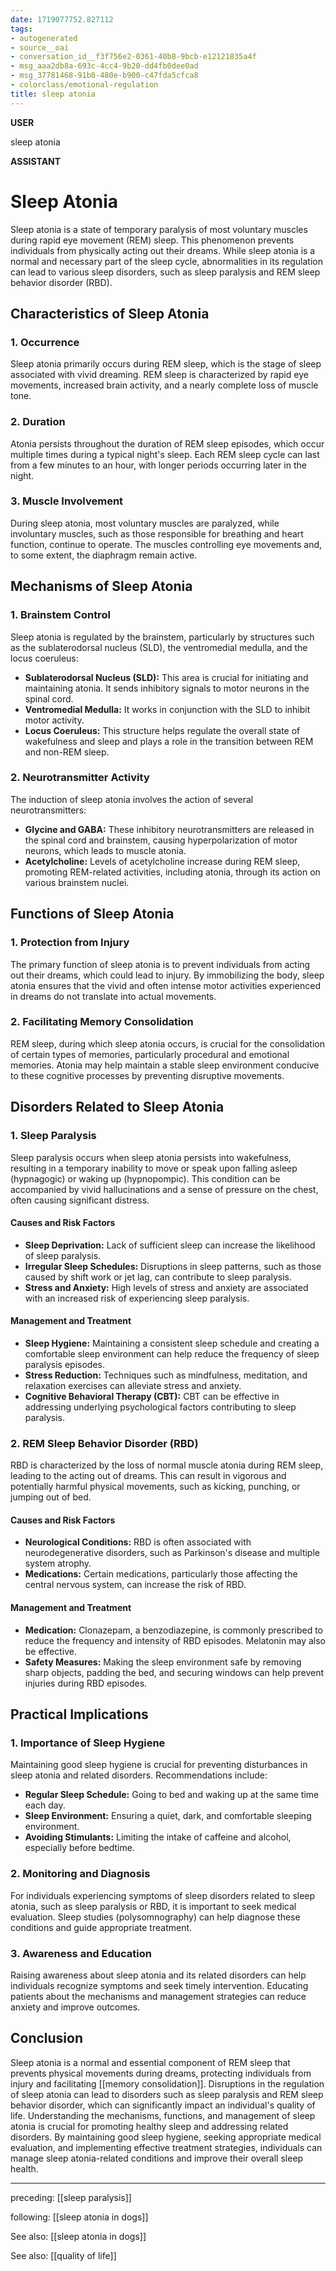 ```yaml
---
date: 1719077752.827112
tags:
- autogenerated
- source__oai
- conversation_id__f3f756e2-0361-40b8-9bcb-e12121835a4f
- msg_aaa2db8a-693c-4cc4-9b20-dd4fb0dee0ad
- msg_37781468-91b0-480e-b900-c47fda5cfca8
- colorclass/emotional-regulation
title: sleep atonia
---
```


**USER**

sleep atonia


**ASSISTANT**

# Sleep Atonia

Sleep atonia is a state of temporary paralysis of most voluntary muscles during rapid eye movement (REM) sleep. This phenomenon prevents individuals from physically acting out their dreams. While sleep atonia is a normal and necessary part of the sleep cycle, abnormalities in its regulation can lead to various sleep disorders, such as sleep paralysis and REM sleep behavior disorder (RBD).

## Characteristics of Sleep Atonia

### 1. Occurrence
Sleep atonia primarily occurs during REM sleep, which is the stage of sleep associated with vivid dreaming. REM sleep is characterized by rapid eye movements, increased brain activity, and a nearly complete loss of muscle tone.

### 2. Duration
Atonia persists throughout the duration of REM sleep episodes, which occur multiple times during a typical night's sleep. Each REM sleep cycle can last from a few minutes to an hour, with longer periods occurring later in the night.

### 3. Muscle Involvement
During sleep atonia, most voluntary muscles are paralyzed, while involuntary muscles, such as those responsible for breathing and heart function, continue to operate. The muscles controlling eye movements and, to some extent, the diaphragm remain active.

## Mechanisms of Sleep Atonia

### 1. Brainstem Control
Sleep atonia is regulated by the brainstem, particularly by structures such as the sublaterodorsal nucleus (SLD), the ventromedial medulla, and the locus coeruleus:
- **Sublaterodorsal Nucleus (SLD):** This area is crucial for initiating and maintaining atonia. It sends inhibitory signals to motor neurons in the spinal cord.
- **Ventromedial Medulla:** It works in conjunction with the SLD to inhibit motor activity.
- **Locus Coeruleus:** This structure helps regulate the overall state of wakefulness and sleep and plays a role in the transition between REM and non-REM sleep.

### 2. Neurotransmitter Activity
The induction of sleep atonia involves the action of several neurotransmitters:
- **Glycine and GABA:** These inhibitory neurotransmitters are released in the spinal cord and brainstem, causing hyperpolarization of motor neurons, which leads to muscle atonia.
- **Acetylcholine:** Levels of acetylcholine increase during REM sleep, promoting REM-related activities, including atonia, through its action on various brainstem nuclei.

## Functions of Sleep Atonia

### 1. Protection from Injury
The primary function of sleep atonia is to prevent individuals from acting out their dreams, which could lead to injury. By immobilizing the body, sleep atonia ensures that the vivid and often intense motor activities experienced in dreams do not translate into actual movements.

### 2. Facilitating Memory Consolidation
REM sleep, during which sleep atonia occurs, is crucial for the consolidation of certain types of memories, particularly procedural and emotional memories. Atonia may help maintain a stable sleep environment conducive to these cognitive processes by preventing disruptive movements.

## Disorders Related to Sleep Atonia

### 1. Sleep Paralysis
Sleep paralysis occurs when sleep atonia persists into wakefulness, resulting in a temporary inability to move or speak upon falling asleep (hypnagogic) or waking up (hypnopompic). This condition can be accompanied by vivid hallucinations and a sense of pressure on the chest, often causing significant distress.

#### Causes and Risk Factors
- **Sleep Deprivation:** Lack of sufficient sleep can increase the likelihood of sleep paralysis.
- **Irregular Sleep Schedules:** Disruptions in sleep patterns, such as those caused by shift work or jet lag, can contribute to sleep paralysis.
- **Stress and Anxiety:** High levels of stress and anxiety are associated with an increased risk of experiencing sleep paralysis.

#### Management and Treatment
- **Sleep Hygiene:** Maintaining a consistent sleep schedule and creating a comfortable sleep environment can help reduce the frequency of sleep paralysis episodes.
- **Stress Reduction:** Techniques such as mindfulness, meditation, and relaxation exercises can alleviate stress and anxiety.
- **Cognitive Behavioral Therapy (CBT):** CBT can be effective in addressing underlying psychological factors contributing to sleep paralysis.

### 2. REM Sleep Behavior Disorder (RBD)
RBD is characterized by the loss of normal muscle atonia during REM sleep, leading to the acting out of dreams. This can result in vigorous and potentially harmful physical movements, such as kicking, punching, or jumping out of bed.

#### Causes and Risk Factors
- **Neurological Conditions:** RBD is often associated with neurodegenerative disorders, such as Parkinson's disease and multiple system atrophy.
- **Medications:** Certain medications, particularly those affecting the central nervous system, can increase the risk of RBD.

#### Management and Treatment
- **Medication:** Clonazepam, a benzodiazepine, is commonly prescribed to reduce the frequency and intensity of RBD episodes. Melatonin may also be effective.
- **Safety Measures:** Making the sleep environment safe by removing sharp objects, padding the bed, and securing windows can help prevent injuries during RBD episodes.

## Practical Implications

### 1. Importance of Sleep Hygiene
Maintaining good sleep hygiene is crucial for preventing disturbances in sleep atonia and related disorders. Recommendations include:
- **Regular Sleep Schedule:** Going to bed and waking up at the same time each day.
- **Sleep Environment:** Ensuring a quiet, dark, and comfortable sleeping environment.
- **Avoiding Stimulants:** Limiting the intake of caffeine and alcohol, especially before bedtime.

### 2. Monitoring and Diagnosis
For individuals experiencing symptoms of sleep disorders related to sleep atonia, such as sleep paralysis or RBD, it is important to seek medical evaluation. Sleep studies (polysomnography) can help diagnose these conditions and guide appropriate treatment.

### 3. Awareness and Education
Raising awareness about sleep atonia and its related disorders can help individuals recognize symptoms and seek timely intervention. Educating patients about the mechanisms and management strategies can reduce anxiety and improve outcomes.

## Conclusion

Sleep atonia is a normal and essential component of REM sleep that prevents physical movements during dreams, protecting individuals from injury and facilitating [[memory consolidation]]. Disruptions in the regulation of sleep atonia can lead to disorders such as sleep paralysis and REM sleep behavior disorder, which can significantly impact an individual's quality of life. Understanding the mechanisms, functions, and management of sleep atonia is crucial for promoting healthy sleep and addressing related disorders. By maintaining good sleep hygiene, seeking appropriate medical evaluation, and implementing effective treatment strategies, individuals can manage sleep atonia-related conditions and improve their overall sleep health.


---

preceding: [[sleep paralysis]]  


following: [[sleep atonia in dogs]]

See also: [[sleep atonia in dogs]]


See also: [[quality of life]]